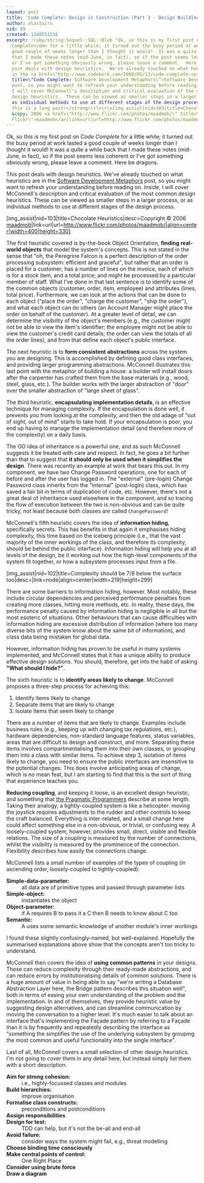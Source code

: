 ```yaml
---
layout: post
title: 'Code Complete: Design in Construction (Part 3 - Design Building Blocks: Heuristics)'
author: alastairs
nid: 99
created: 1248551516
excerpt: !ruby/string:Sequel::SQL::Blob "Ok, so this is my first post on <em>Code
  Complete</em> for a little while; it turned out the busy period at work lasted a
  good couple of weeks longer than I thought it would!  It was a quite a while back
  that I made these notes (mid-June, in fact), so if the post seems less coherent
  or I've got something obviously wrong, please leave a comment.  Here be dragons.\r\n\r\nThis
  post deals with design heuristics.  We've already touched on what heuristics are
  in the <a href=\"http://www.codebork.com/2009/05/13/code-complete-software-development-metaphors.html\"
  title=\"Code Complete: Software Development Metaphors\">Software Development Metaphors</a>
  post, so you might want to refresh your understanding before reading on.  Inside,
  I will cover McConnell's description and critical evaluation of the most common
  design heuristics.  These can be viewed as smaller steps in a larger process, or
  as individual methods to use at different stages of the design process.\r\n\r\n<strong>Note:
  this is a long post!</strong>\r\n\r\n[img_assist|nid=103|title=Chocolate Heuristics|desc=Copyright
  &copy; 2006 <a href=\"http://www.flickr.com/photos/maadmob/\" title=\"maadmob on
  Flickr\">maadmob</a>|link=url|url=http://www.flickr.com/photos/maadmob/|align=center|width=400|height=330]\r\n"
---
```


Ok, so this is my first post on <em>Code Complete</em> for a little while; it turned out the busy period at work lasted a good couple of weeks longer than I thought it would!  It was a quite a while back that I made these notes (mid-June, in fact), so if the post seems less coherent or I've got something obviously wrong, please leave a comment.  Here be dragons.

This post deals with design heuristics.  We've already touched on what heuristics are in the <a href="http://www.codebork.com/2009/05/13/code-complete-software-development-metaphors.html" title="Code Complete: Software Development Metaphors">Software Development Metaphors</a> post, so you might want to refresh your understanding before reading on.  Inside, I will cover McConnell's description and critical evaluation of the most common design heuristics.  These can be viewed as smaller steps in a larger process, or as individual methods to use at different stages of the design process.

[img_assist|nid=103|title=Chocolate Heuristics|desc=Copyright &copy; 2006 <a href="http://www.flickr.com/photos/maadmob/" title="maadmob on Flickr">maadmob</a>|link=url|url=http://www.flickr.com/photos/maadmob/|align=center|width=400|height=330]

The first heuristic covered is by-the-book Object Orientation, <strong>finding real-world objects</strong> that model the system's concepts.  This is not stated in the sense that "oh, the Peregrine Falcon is a perfect description of the order processing subsystem: efficient and graceful", but rather that an order is placed for a customer; has a number of lines on the invoice, each of which is for a stock item, and a total price; and might be processed by a particular member of staff.  What I've done in that last sentence is to identify some of the common objects (customer, order, item, employee) and attributes (lines, total price).  Furthermore, we can look at the actions that can be done to each object ("place the order", "charge the customer", "ship the order"), and what each object can do others (an Account Manager might place the order on behalf of the customer).  At a greater level of detail, we can determine the visibility of the object's members (e.g., the customer might not be able to view the item's identifier; the employee might not be able to view the customer's credit card details; the order can view the totals of all the order lines), and from that define each object's public interface. 

The next heuristic is to <strong>form consistent abstractions</strong> across the system you are designing.  This is accomplished by defining good class interfaces, and providing larger programming abstractions.  McConnell illustrates this last point with the metaphor of building a house: a builder will install doors after the carpenter has crafted them from the base materials (e.g., wood, steel, glass, etc.).  The builder works with the larger abstraction of "door" over the smaller abstraction of "large sheet of glass".  

The third heuristic, <strong>encapsulating implementation details</strong>, is an effective technique for managing complexity.  If the encapsulation is done well, it prevents you from looking at the complexity, and then the old adage of "out of sight, out of mind" starts to take hold.  If your encapsulation is poor, you end up having to manage the implementation detail (and therefore more of the complexity) on a daily basis.  

The OO idea of inheritance is a powerful one, and as such McConnell suggests it be treated with care and respect.  In fact, he goes a bit further than that to suggest that <strong>it should only be used when it simplifies the design</strong>.  There was recently an example at work that bears this out.  In my component, we have two Change Password operations, one for each of before and after the user has logged in.  The "external" (pre-login) Change Password class inherits from the "internal" (post-login) class, which has saved a fair bit in terms of duplication of code, etc.  However, there's not a great deal of inheritance used elsewhere in the component, and so tracing the flow of execution between the two is non-obvious and can be quite tricky, not least because both classes are called <code language="java">ChangePassword</code>!

McConnell's fifth heuristic covers the idea of <strong>information hiding</strong>, specifically secrets.  This has benefits in that again it emphasises hiding complexity, this time based on the iceberg principle (i.e., that the vast majority of the inner workings of the class, and therefore its complexity, should be behind the public interface).  Information hiding will help you at all levels of the design, be it working out how the high-level components of the system fit together, or how a subsystem processes input from a file.  

[img_assist|nid=102|title=Complexity should be 7/8 below the surface too|desc=|link=node|align=center|width=219|height=299]

There are some barriers to information hiding, however.  Most notably, these include circular dependencies and perceived performance penalties from creating more classes, hitting more methods, etc.  In reality, these days, the performance penalty caused by information hiding is negligible in all but the most esoteric of situations.  Other behaviours that can cause difficulties with information hiding are excessive distribution of information (where too many diverse bits of the system know about the same bit of information), and class data being mistaken for global data.  

However, information hiding has proven to be useful in many systems implemented, and McConnell states that it has a unique ability to produce effective design solutions.  You should, therefore, get into the habit of asking <strong>"What should I hide?"</strong>.

The sixth heuristic is to <strong>identify areas likely to change</strong>.  McConnell proposes a three-step process for achieving this:
<ol>
  <li>Identify items likely to change</li>
  <li>Separate items that are likely to change</li>
  <li>Isolate items that seem likely to change</li>
</ol>

There are a number of items that are likely to change.  Examples include business rules (e.g., keeping up with changing tax regulations, etc.), hardware dependencies, non-standard language features, status variables, areas that are difficult to design and construct, and more.  Separating these items involves compartmentalising them into their own classes, or grouping them into a class with similar items.  To achieve step 3, isolation of items likely to change, you need to ensure the public interfaces are insensitive to the potential changes.  This does involve anticipating areas of change, which is no mean feat, but I am starting to find that this is the sort of thing that experience teaches you.

<strong>Reducing coupling</strong>, and keeping it loose, is an excellent design heuristic, and something that <a href="http://www.pragprog.com/" title="The Pragmatic Bookshelf">the Pragmatic Programmers</a> describe at some length.  Taking their analogy, a tightly-coupled system is like a helicopter: moving the joystick requires adjustments to the rudder and other controls to keep the craft balanced.  Everything is inter-related, and a small change here could affect something else in a non-obvious, or trivial, or confusing way.  A loosely-coupled system, however, provides small, direct, visible and flexible relations.  The size of a coupling is measured by the number of connections, whilst the visibility is measured by the prominence of the connection.  Flexibility describes how easily the connections change.  

McConnell lists a small number of examples of the types of coupling (in ascending order, loosely-coupled to tightly-coupled):
<dl>
  <dt><strong>Simple-data-parameter:</strong></dt> <dd>all data are of primitive 
types and passed through parameter lists</dd>
  <dt><strong>Simple-object:</strong></dt> <dd>instantiates the object</dd>
  <dt><strong>Object-parameter:</strong></dt> <dd>if A requires B to pass it a C then B needs to know about C too</dd>
  <dt><strong>Semantic:</strong></dt> <dd>A uses some semantic knowledge of another module's inner workings</dd>
</dl>

I found these slightly confusingly-named, but well-explained.  Hopefully the summarised explanations above show that the concepts aren't too tricky to understand.  

McConnell then covers the idea of <strong>using common patterns</strong> in your designs.  These can reduce complexity through their ready-made abstractions, and can reduce errors by institutionalising details of common solutions.  There is a huge amount of value in being able to say "we're writing a Database Abstraction Layer here, the Bridge pattern describes this situation well", both in terms of easing your own understanding of the problem and the implementation.  In and of themselves, they provide heuristic value by suggesting design alternatives, and can streamline communication by moving the conversation to a higher level.  It's much easier to talk about an interface that's implementing the Fa&ccedil;ade pattern by referring to a Fa&ccedil;ade than it is by frequently and repeatedly describing the interface as "something the simplifies the use of the underlying subsystem by grouping the most common and useful functionality into the single interface".  

Last of all, McConnell covers a small selection of other design heuristics.  I'm not going to cover them in any detail here, but instead simply list them with a short description.  

<dl>
  <dt><strong>Aim for strong cohesion:</strong></dt> <dd>i.e., highly-focussed classes and modules</dd>
  <dt><strong>Build hierarchies:</strong></dt> <dd>improve organisation</dd>
  <dt><strong>Formalise class constructs:</strong></dt> <dd>preconditions and postconditions</dd>
  <dt><strong>Assign responsibilities</strong></dt>
  <dt><strong>Design for test:</strong></dt> <dd>TDD can help, but it's not the be-all and end-all</dd>
  <dt><strong>Avoid failure:</strong></dt> <dd>consider ways the system might fail, e.g., threat modelling</dd>
  <dt><strong>Choose binding time consciously</strong></dt>
  <dt><strong>Make central points of control:</strong></dt> <dd>One Right Place</dd>
  <dt><strong>Consider using brute force</strong></dt>
  <dt><strong>Draw a diagram</strong></dt>
</dl>
